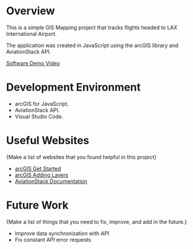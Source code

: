 # Overview

This is a simple GIS Mapping project that tracks flights headed to LAX International Airport.

The application was created in JavaScript using the arcGIS library and AviationStack API.

[Software Demo Video](https://youtu.be/LT5XabhRsFI)

# Development Environment

- arcGIS for JavaScript.
- AviationStack API.
- Visual Studio Code.

# Useful Websites

{Make a list of websites that you found helpful in this project}
* [arcGIS Get Started](https://developers.arcgis.com/javascript/latest/get-started/)
* [arcGIS Adding Layers](https://developers.arcgis.com/javascript/latest/add-a-point-line-and-polygon/)
* [AviationStack Documentation](https://aviationstack.com/documentation)

# Future Work

{Make a list of things that you need to fix, improve, and add in the future.}
* Improve data synchronization with API
* Fix constant API error requests